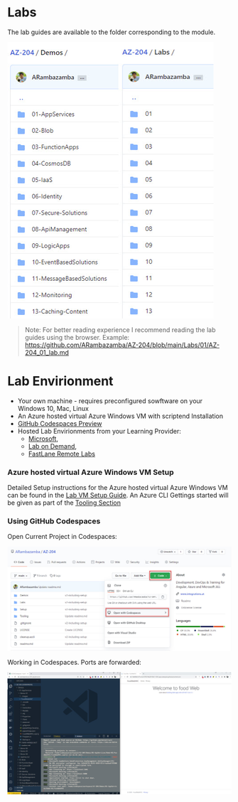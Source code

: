 # Labs

The lab guides are available to the folder corresponding to the module.

![connect-rdp](_images/modules.jpg)

> Note: For better reading experience I recommend reading the lab guides using the browser. Example: https://github.com/ARambazamba/AZ-204/blob/main/Labs/01/AZ-204_01_lab.md

# Lab Envirionment

- Your own machine - requires preconfigured sowftware on your Windows 10, Mac, Linux
- An Azure hosted virtual Azure Windows VM with scriptend Installation
- [GitHub Codespaces Preview](https://github.com/features/codespaces)
- Hosted Lab Envirionments from your Learning Provider:
  - [Microsoft](00-LOD/),
  - [Lab on Demand](00-LOD/),
  - [FastLane Remote Labs](00-Flane/)

### Azure hosted virtual Azure Windows VM Setup

Detailed Setup instructions for the Azure hosted virtual Azure Windows VM can be found in the [Lab VM Setup Guide](../Setup/readme.md). An Azure CLI Gettings started will be given as part of the [Tooling Section](../Tooling/readme.md)

### Using GitHub Codespaces

Open Current Project in Codespaces:

![open-codespaces](_images/open-codespaces.jpg)

Working in Codespaces. Ports are forwarded:

![codespaces-working.jpg](_images/codespaces-working.jpg)
